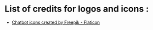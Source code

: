 # List of credits for logos and icons :

- <a href="https://www.flaticon.com/free-icons/chatbot" title="chatbot icons">Chatbot icons created by Freepik - Flaticon</a>